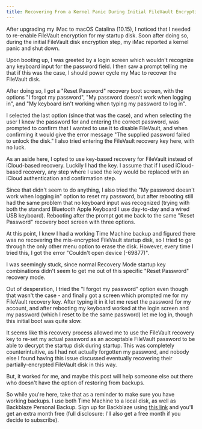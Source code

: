 ```yaml
---
title: Recovering From a Kernel Panic During Initial FileVault Encryption
---
```

After upgrading my iMac to macOS Catalina (10.15), I noticed that I needed to re-enable FileVault encryption for my startup disk. Soon after doing so, during the initial FileVault disk encryption step, my iMac reported a kernel panic and shut down.

Upon booting up, I was greeted by a login screen which wouldn't recognize any keyboard input for the password field. I then saw a prompt telling me that if this was the case, I should power cycle my Mac to recover the FileVault disk.

After doing so, I got a "Reset Password" recovery boot screen, with the options "I forgot my password", "My password doesn't work when logging in", and "My keyboard isn't working when typing my password to log in".

I selected the last option (since that was the case), and when selecting the user I knew the password for and entering the correct password, was prompted to confirm that I wanted to use it to disable FileVault, and when confirming it would give the error message "The supplied password failed to unlock the disk." I also tried entering the FileVault recovery key here, with no luck.

As an aside here, I opted to use key-based recovery for FileVault instead of iCloud-based recovery. Luckily I had the key. I assume that if I used iCloud-based recovery, any step where I used the key would be replaced with an iCloud authentication and confirmation step.

Since that didn't seem to do anything, I also tried the "My password doesn't work when logging in" option to reset my password, but after rebooting still had the same problem that no keyboard input was recognized (trying with both the standard Bluetooth Apple Keyboard I use day-to-day and a wired USB keyboard). Rebooting after the prompt got me back to the same "Reset Password" recovery boot screen with three options.

At this point, I knew I had a working Time Machine backup and figured there was no recovering the mis-encrypted FileVault startup disk, so I tried to go through the only other menu option to erase the disk. However, every time I tried this, I got the error "Couldn't open device (-69877)".

I was seemingly stuck, since normal Recovery Mode startup key combinations didn't seem to get me out of this specific "Reset Password" recovery mode.

Out of desperation, I tried the "I forgot my password" option even though that wasn't the case - and finally got a screen which prompted me for my FileVault recovery key. After typing it in it let me reset the password for my account, and after rebooting my keyboard worked at the login screen and my password (which I reset to be the same password) let me log in, though this initial boot was quite slow.

It seems like this recovery process allowed me to use the FileVault recovery key to re-set my actual password as an acceptable FileVault password to be able to decrypt the startup disk during startup. This was completely counterintuitive, as I had not actually forgotten my password, and nobody else I found having this issue discussed eventually recovering their partially-encrypted FileVault disk in this way.

But, it worked for me, and maybe this post will help someone else out there who doesn't have the option of restoring from backups.

So while you're here, take that as a reminder to make sure you have working backups. I use both Time Machine to a local disk, as well as Backblaze Personal Backup. Sign up for Backblaze using [this link](https://secure.backblaze.com/r/01r46t) and you'll get an extra month free (full disclosure: I'll also get a free month if you decide to subscribe).
